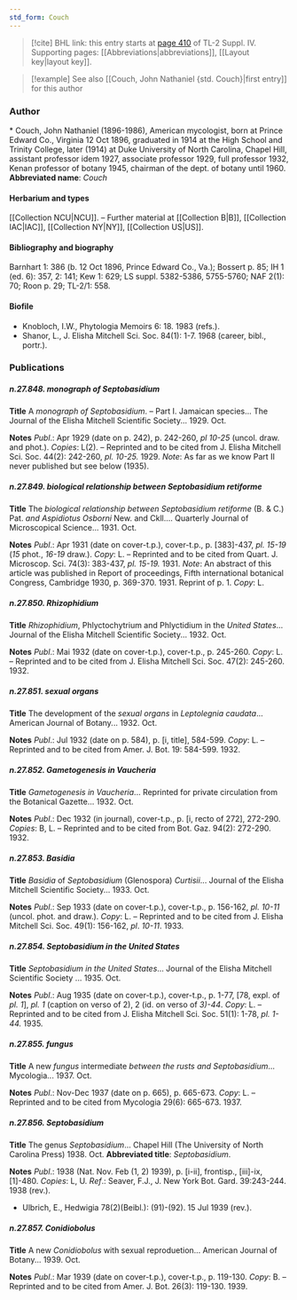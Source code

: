 ```yaml
---
std_form: Couch
---
```


> [!cite] BHL link: this entry starts at [page 410](https://www.biodiversitylibrary.org/page/33266087) of TL-2 Suppl. IV.
> Supporting pages: [[Abbreviations|abbreviations]], [[Layout key|layout key]].

> [!example] See also [[Couch, John Nathaniel {std. Couch}|first entry]] for this author

### Author

\* Couch, John Nathaniel (1896-1986), American mycologist, born at Prince Edward Co., Virginia 12 Oct 1896, graduated in 1914 at the High School and Trinity College, later (1914) at Duke University of North Carolina, Chapel Hill, assistant professor idem 1927, associate professor 1929, full professor 1932, Kenan professor of botany 1945, chairman of the dept. of botany until 1960. 
**Abbreviated name**: *Couch*

#### Herbarium and types

[[Collection NCU|NCU]]. – Further material at [[Collection B|B]], [[Collection IAC|IAC]], [[Collection NY|NY]], [[Collection US|US]].

#### Bibliography and biography

Barnhart 1: 386 (b. 12 Oct 1896, Prince Edward Co., Va.); Bossert p. 85; IH 1 (ed. 6): 357, 2: 141; Kew 1: 629; LS suppl. 5382-5386, 5755-5760; NAF 2(1): 70; Roon p. 29; TL-2/1: 558.

#### Biofile

- Knobloch, I.W., Phytologia Memoirs 6: 18. 1983 (refs.).
- Shanor, L., J. Elisha Mitchell Sci. Soc. 84(1): 1-7. 1968 (career, bibl., portr.).

### Publications

##### n.27.848. monograph of Septobasidium

**Title**
A *monograph of Septobasidium*. – Part I. Jamaican species... The Journal of the Elisha Mitchell Scientific Society... 1929. Oct.

**Notes**
*Publ*.: Apr 1929 (date on p. 242), p. 242-260, *pl 10-25* (uncol. draw. and phot.). *Copies*: L(2). – Reprinted and to be cited from J. Elisha Mitchell Sci. Soc. 44(2): 242-260, *pl. 10-25.* 1929.
*Note*: As far as we know Part II never published but see below (1935).

##### n.27.849. biological relationship between Septobasidium retiforme

**Title**
The *biological relationship between Septobasidium retiforme* (B. & C.) Pat. *and* *Aspidiotus Osborni* New. and Ckll.... Quarterly Journal of Microscopical Science... 1931. Oct.

**Notes**
*Publ*.: Apr 1931 (date on cover-t.p.), cover-t.p., p. \[383\]-437, *pl. 15-19* (*15* phot., *16-19* draw.). *Copy*: L. – Reprinted and to be cited from Quart. J. Microscop. Sci. 74(3): 383-437, *pl. 15-19.* 1931.
*Note*: An abstract of this article was published in Report of proceedings, Fifth international botanical Congress, Cambridge 1930, p. 369-370. 1931. Reprint of p. 1. *Copy*: L.

##### n.27.850. Rhizophidium

**Title**
*Rhizophidium*, Phlyctochytrium and Phlyctidium in the *United States*... Journal of the Elisha Mitchell Scientific Society... 1932. Oct.

**Notes**
*Publ*.: Mai 1932 (date on cover-t.p.), cover-t.p., p. 245-260. *Copy*: L. – Reprinted and to be cited from J. Elisha Mitchell Sci. Soc. 47(2): 245-260. 1932.

##### n.27.851. sexual organs

**Title**
The development of the *sexual organs* in *Leptolegnia caudata*... American Journal of Botany... 1932. Oct.

**Notes**
*Publ*.: Jul 1932 (date on p. 584), p. \[i, title\], 584-599. *Copy*: L. – Reprinted and to be cited from Amer. J. Bot. 19: 584-599. 1932.

##### n.27.852. Gametogenesis in Vaucheria

**Title**
*Gametogenesis in Vaucheria*... Reprinted for private circulation from the Botanical Gazette... 1932. Oct.

**Notes**
*Publ*.: Dec 1932 (in journal), cover-t.p., p. \[i, recto of 272\], 272-290. *Copies*: B, L. – Reprinted and to be cited from Bot. Gaz. 94(2): 272-290. 1932.

##### n.27.853. Basidia

**Title**
*Basidia* of *Septobasidium* (Glenospora) *Curtisii*... Journal of the Elisha Mitchell Scientific Society... 1933. Oct.

**Notes**
*Publ*.: Sep 1933 (date on cover-t.p.), cover-t.p., p. 156-162, *pl. 10-11* (uncol. phot. and draw.).
*Copy*: L. – Reprinted and to be cited from J. Elisha Mitchell Sci. Soc. 49(1): 156-162, *pl*.
*10-11*. 1933.

##### n.27.854. Septobasidium in the United States

**Title**
*Septobasidium in the United States*... Journal of the Elisha Mitchell Scientific Society ... 1935. Oct.

**Notes**
*Publ*.: Aug 1935 (date on cover-t.p.), cover-t.p., p. 1-77, \[78, expl. of *pl. 1*\], *pl. 1* (caption on verso of 2), 2 (id. on verso of *3)-44*. *Copy*: L. – Reprinted and to be cited from J. Elisha Mitchell Sci. Soc. 51(1): 1-78, *pl. 1-44.* 1935.

##### n.27.855. fungus

**Title**
A new *fungus* intermediate *between the rusts and Septobasidium*... Mycologia... 1937. Oct.

**Notes**
*Publ*.: Nov-Dec 1937 (date on p. 665), p. 665-673. *Copy*: L. – Reprinted and to be cited from Mycologia 29(6): 665-673. 1937.

##### n.27.856. Septobasidium

**Title**
The genus *Septobasidium*... Chapel Hill (The University of North Carolina Press) 1938. Oct.
**Abbreviated title**: *Septobasidium*.

**Notes**
*Publ*.: 1938 (Nat. Nov. Feb (1, 2) 1939), p. \[i-ii\], frontisp., \[iii\]-ix, \[1\]-480. *Copies*: L, U.
*Ref*.: Seaver, F.J., J. New York Bot. Gard. 39:243-244. 1938 (rev.).
- Ulbrich, E., Hedwigia 78(2)(Beibl.): (91)-(92). 15 Jul 1939 (rev.).

##### n.27.857. Conidiobolus

**Title**
A new *Conidiobolus* with sexual reproduetion... American Journal of Botany... 1939. Oct.

**Notes**
*Publ*.: Mar 1939 (date on cover-t.p.), cover-t.p., p. 119-130. *Copy*: B. – Reprinted and to be cited from Amer. J. Bot. 26(3): 119-130. 1939.


